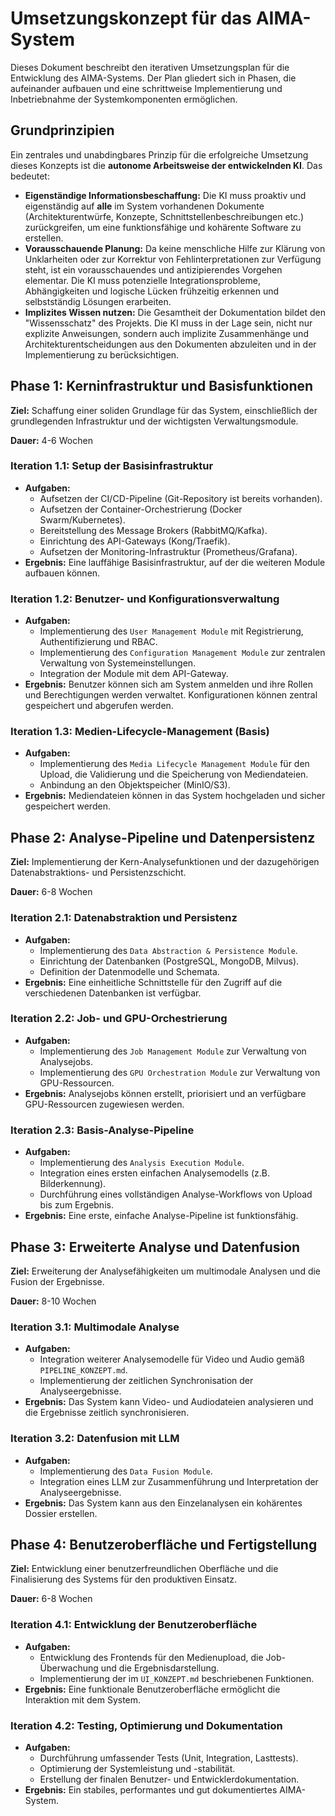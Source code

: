 # Umsetzungskonzept für das AIMA-System

Dieses Dokument beschreibt den iterativen Umsetzungsplan für die Entwicklung des AIMA-Systems. Der Plan gliedert sich in Phasen, die aufeinander aufbauen und eine schrittweise Implementierung und Inbetriebnahme der Systemkomponenten ermöglichen.

## Grundprinzipien

Ein zentrales und unabdingbares Prinzip für die erfolgreiche Umsetzung dieses Konzepts ist die **autonome Arbeitsweise der entwickelnden KI**. Das bedeutet:

*   **Eigenständige Informationsbeschaffung:** Die KI muss proaktiv und eigenständig auf **alle** im System vorhandenen Dokumente (Architekturentwürfe, Konzepte, Schnittstellenbeschreibungen etc.) zurückgreifen, um eine funktionsfähige und kohärente Software zu erstellen.
*   **Vorausschauende Planung:** Da keine menschliche Hilfe zur Klärung von Unklarheiten oder zur Korrektur von Fehlinterpretationen zur Verfügung steht, ist ein vorausschauendes und antizipierendes Vorgehen elementar. Die KI muss potenzielle Integrationsprobleme, Abhängigkeiten und logische Lücken frühzeitig erkennen und selbstständig Lösungen erarbeiten.
*   **Implizites Wissen nutzen:** Die Gesamtheit der Dokumentation bildet den "Wissensschatz" des Projekts. Die KI muss in der Lage sein, nicht nur explizite Anweisungen, sondern auch implizite Zusammenhänge und Architekturentscheidungen aus den Dokumenten abzuleiten und in der Implementierung zu berücksichtigen.

## Phase 1: Kerninfrastruktur und Basisfunktionen

**Ziel:** Schaffung einer soliden Grundlage für das System, einschließlich der grundlegenden Infrastruktur und der wichtigsten Verwaltungsmodule.

**Dauer:** 4-6 Wochen

### Iteration 1.1: Setup der Basisinfrastruktur

*   **Aufgaben:**
    *   Aufsetzen der CI/CD-Pipeline (Git-Repository ist bereits vorhanden).
    *   Aufsetzen der Container-Orchestrierung (Docker Swarm/Kubernetes).
    *   Bereitstellung des Message Brokers (RabbitMQ/Kafka).
    *   Einrichtung des API-Gateways (Kong/Traefik).
    *   Aufsetzen der Monitoring-Infrastruktur (Prometheus/Grafana).
*   **Ergebnis:** Eine lauffähige Basisinfrastruktur, auf der die weiteren Module aufbauen können.

### Iteration 1.2: Benutzer- und Konfigurationsverwaltung

*   **Aufgaben:**
    *   Implementierung des `User Management Module` mit Registrierung, Authentifizierung und RBAC.
    *   Implementierung des `Configuration Management Module` zur zentralen Verwaltung von Systemeinstellungen.
    *   Integration der Module mit dem API-Gateway.
*   **Ergebnis:** Benutzer können sich am System anmelden und ihre Rollen und Berechtigungen werden verwaltet. Konfigurationen können zentral gespeichert und abgerufen werden.

### Iteration 1.3: Medien-Lifecycle-Management (Basis)

*   **Aufgaben:**
    *   Implementierung des `Media Lifecycle Management Module` für den Upload, die Validierung und die Speicherung von Mediendateien.
    *   Anbindung an den Objektspeicher (MinIO/S3).
*   **Ergebnis:** Mediendateien können in das System hochgeladen und sicher gespeichert werden.

## Phase 2: Analyse-Pipeline und Datenpersistenz

**Ziel:** Implementierung der Kern-Analysefunktionen und der dazugehörigen Datenabstraktions- und Persistenzschicht.

**Dauer:** 6-8 Wochen

### Iteration 2.1: Datenabstraktion und Persistenz

*   **Aufgaben:**
    *   Implementierung des `Data Abstraction & Persistence Module`.
    *   Einrichtung der Datenbanken (PostgreSQL, MongoDB, Milvus).
    *   Definition der Datenmodelle und Schemata.
*   **Ergebnis:** Eine einheitliche Schnittstelle für den Zugriff auf die verschiedenen Datenbanken ist verfügbar.

### Iteration 2.2: Job- und GPU-Orchestrierung

*   **Aufgaben:**
    *   Implementierung des `Job Management Module` zur Verwaltung von Analysejobs.
    *   Implementierung des `GPU Orchestration Module` zur Verwaltung von GPU-Ressourcen.
*   **Ergebnis:** Analysejobs können erstellt, priorisiert und an verfügbare GPU-Ressourcen zugewiesen werden.

### Iteration 2.3: Basis-Analyse-Pipeline

*   **Aufgaben:**
    *   Implementierung des `Analysis Execution Module`.
    *   Integration eines ersten einfachen Analysemodells (z.B. Bilderkennung).
    *   Durchführung eines vollständigen Analyse-Workflows von Upload bis zum Ergebnis.
*   **Ergebnis:** Eine erste, einfache Analyse-Pipeline ist funktionsfähig.

## Phase 3: Erweiterte Analyse und Datenfusion

**Ziel:** Erweiterung der Analysefähigkeiten um multimodale Analysen und die Fusion der Ergebnisse.

**Dauer:** 8-10 Wochen

### Iteration 3.1: Multimodale Analyse

*   **Aufgaben:**
    *   Integration weiterer Analysemodelle für Video und Audio gemäß `PIPELINE_KONZEPT.md`.
    *   Implementierung der zeitlichen Synchronisation der Analyseergebnisse.
*   **Ergebnis:** Das System kann Video- und Audiodateien analysieren und die Ergebnisse zeitlich synchronisieren.

### Iteration 3.2: Datenfusion mit LLM

*   **Aufgaben:**
    *   Implementierung des `Data Fusion Module`.
    *   Integration eines LLM zur Zusammenführung und Interpretation der Analyseergebnisse.
*   **Ergebnis:** Das System kann aus den Einzelanalysen ein kohärentes Dossier erstellen.

## Phase 4: Benutzeroberfläche und Fertigstellung

**Ziel:** Entwicklung einer benutzerfreundlichen Oberfläche und die Finalisierung des Systems für den produktiven Einsatz.

**Dauer:** 6-8 Wochen

### Iteration 4.1: Entwicklung der Benutzeroberfläche

*   **Aufgaben:**
    *   Entwicklung des Frontends für den Medienupload, die Job-Überwachung und die Ergebnisdarstellung.
    *   Implementierung der im `UI_KONZEPT.md` beschriebenen Funktionen.
*   **Ergebnis:** Eine funktionale Benutzeroberfläche ermöglicht die Interaktion mit dem System.

### Iteration 4.2: Testing, Optimierung und Dokumentation

*   **Aufgaben:**
    *   Durchführung umfassender Tests (Unit, Integration, Lasttests).
    *   Optimierung der Systemleistung und -stabilität.
    *   Erstellung der finalen Benutzer- und Entwicklerdokumentation.
*   **Ergebnis:** Ein stabiles, performantes und gut dokumentiertes AIMA-System.